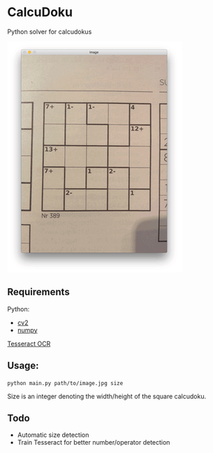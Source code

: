 # CalcuDoku
Python solver for calcudokus

![showcase](https://github.com/orottier/calcudoku/raw/master/showcase.gif "How it works")

## Requirements
Python:
 - [cv2](http://opencv.org/)
 - [numpy](http://www.numpy.org/)

[Tesseract OCR](https://github.com/tesseract-ocr/tesseract)

## Usage:
`python main.py path/to/image.jpg size`

Size is an integer denoting the width/height of the square calcudoku.

## Todo
 - Automatic size detection
 - Train Tesseract for better number/operator detection
